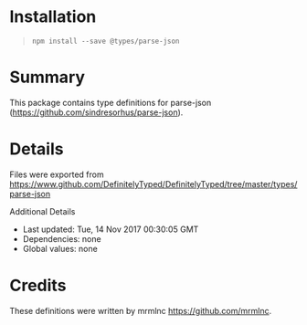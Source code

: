 # Installation

> `npm install --save @types/parse-json`

# Summary

This package contains type definitions for parse-json (https://github.com/sindresorhus/parse-json).

# Details

Files were exported from https://www.github.com/DefinitelyTyped/DefinitelyTyped/tree/master/types/parse-json

Additional Details

-   Last updated: Tue, 14 Nov 2017 00:30:05 GMT
-   Dependencies: none
-   Global values: none

# Credits

These definitions were written by mrmlnc <https://github.com/mrmlnc>.
